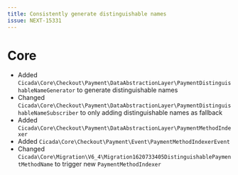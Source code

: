 ```yaml
---
title: Consistently generate distinguishable names
issue: NEXT-15331
---
```

# Core
* Added `Cicada\Core\Checkout\Payment\DataAbstractionLayer\PaymentDistinguishableNameGenerator` to generate distinguishable names
* Changed `Cicada\Core\Checkout\Payment\DataAbstractionLayer\PaymentDistinguishableNameSubscriber` to only adding distinguishable names as fallback
* Added `Cicada\Core\Checkout\Payment\DataAbstractionLayer\PaymentMethodIndexer`
* Added `Cicada\Core\Checkout\Payment\Event\PaymentMethodIndexerEvent`
* Changed `Cicada\Core\Migration\V6_4\Migration1620733405DistinguishablePaymentMethodName` to trigger new `PaymentMethodIndexer`
